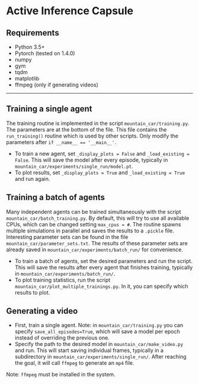 # Active Inference Capsule

## Requirements
- Python 3.5+
- Pytorch (tested on 1.4.0)
- numpy
- gym
- tqdm
- matplotlib
- ffmpeg (only if generating videos)

---

## Training a single agent
The training routine is implemented in the script `mountain_car/training.py`. The parameters are at the bottom of the file. This file contains the `run_training()` routine which is used by other scripts. Only modify the parameters after `if __name__ == '__main__'`.

- To train a new agent, set `_display_plots = False` and `_load_existing = False`. This will save the model after every episode, typically in `mountain_car/experiments/single_run/model.pt`.
- To plot results, set `_display_plots = True` and `_load_existing = True` and run again.

## Training a batch of agents
Many independent agents can be trained simultaneously with the script `mountain_car/batch_training.py`. By default, this will try to use all available CPUs, which can be changed setting `max_cpus = #`.
The routine spawns multiple simulations in parallel and saves the results to a `.pickle` file. Interesting parameter sets can be found in the file `mountain_car/parameter_sets.txt`. The results of these parameter sets are already saved in `mountain_car/experiments/batch_run/` for convenience.

- To train a batch of agents, set the desired parameters and run the script. This will save the results after every agent that finishes training, typically in `mountain_car/experiments/batch_run/`.
- To plot training statistics, run the script `mountain_car/plot_multiple_trainings.py`. In it, you can specify which results to plot. 

## Generating a video
- First, train a single agent. Note: in `mountain_car/training.py` you can specify `save_all_episodes=True`, which will save a model per epoch instead of overriding the previous one.
- Specify the path to the desired model in `mountain_car/make_video.py` and run. This will start saving individual frames, typically in a subdirectory in `mountain_car/experiments/single_run/`. After reaching the goal, it will call `ffmpeg` to generate an `mp4` file.

Note: `ffmpeg` must be installed in the system.

